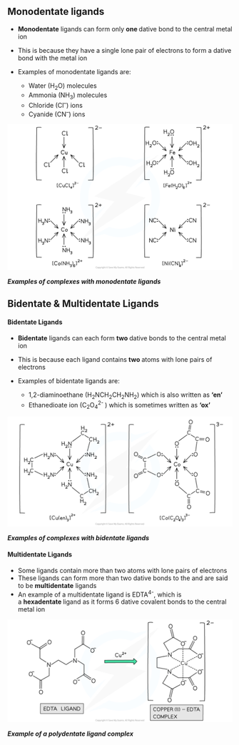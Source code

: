 Monodentate ligands
-------------------

* <b>Monodentate</b> ligands can form only <b>one </b>dative bond to the central metal ion
* This is because they have a single lone pair of electrons to form a dative bond with the metal ion
* Examples of monodentate ligands are:

  + Water (H<sub>2</sub>O) molecules
  + Ammonia (NH<sub>3</sub>) molecules
  + Chloride (Cl<sup>–</sup>) ions
  + Cyanide (CN<sup>–</sup>) ions

![Monodentate Ligands, downloadable AS & A Level Biology revision notes](Monodentate-Ligands_1.png)

*<b>Examples of complexes with monodentate ligands</b>*

Bidentate & Multidentate Ligands
--------------------------------

#### Bidentate Ligands

* <b>Bidentate</b> ligands can each form <b>two </b>dative bonds to the central metal ion
* This is because each ligand contains <b>two </b>atoms with lone pairs of electrons
* Examples of bidentate ligands are:

  + 1,2-diaminoethane (H<sub>2</sub>NCH<sub>2</sub>CH<sub>2</sub>NH<sub>2</sub>) which is also written as <b>‘en’</b>
  + Ethanedioate ion (C<sub>2</sub>O<sub>4</sub><sup>2- </sup>) which is sometimes written as <b>‘ox’</b>

![Chemistry of Transition Elements - Bidentate Ligands, downloadable AS & A Level Chemistry revision notes](6.2-Chemistry-of-Transition-Elements-Bidentate-Ligands.png)

*<b>Examples of complexes with bidentate ligands</b>*

#### Multidentate Ligands

* Some ligands contain more than two atoms with lone pairs of electrons
* These ligands can form more than two dative bonds to the and are said to be <b>multidentate</b> ligands
* An example of a multidentate ligand is EDTA<sup>4-</sup>, which is a <b>hexadentate </b>ligand as it forms 6 dative covalent bonds to the central metal ion

![Chemistry of Transition Elements - Polydentate Ligands_1, downloadable AS & A Level Chemistry revision notes](6.2-Chemistry-of-Transition-Elements-Polydentate-Ligands_2.png)

*<b>Example of a polydentate ligand complex</b>*
